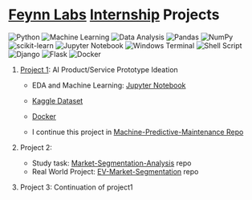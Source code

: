 # [Feynn Labs](https://www.linkedin.com/company/feynn-labs/?originalSubdomain=in) [Internship](https://feynnlabs.com/internships/) Projects

![Python](https://img.shields.io/badge/python-3670A0?style=for-the-badge&logo=python&logoColor=ffdd54)
![Machine Learning](https://img.shields.io/badge/Machine_Learning-blue?style=for-the-badge&logo=python&logoColor=ffdd54)
![Data Analysis](https://img.shields.io/badge/Data_Analysis-red?style=for-the-badge)
![Pandas](https://img.shields.io/badge/pandas-%23150458.svg?style=for-the-badge&logo=pandas&logoColor=white)
![NumPy](https://img.shields.io/badge/numpy-%23013243.svg?style=for-the-badge&logo=numpy&logoColor=white)
![scikit-learn](https://img.shields.io/badge/scikit--learn-%23F7931E.svg?style=for-the-badge&logo=scikit-learn&logoColor=white)
![Jupyter Notebook](https://img.shields.io/badge/jupyter-%23FA0F00.svg?style=for-the-badge&logo=jupyter&logoColor=white)
![Windows Terminal](https://img.shields.io/badge/Windows%20Terminal-%234D4D4D.svg?style=for-the-badge&logo=windows-terminal&logoColor=white)
![Shell Script](https://img.shields.io/badge/Bash-%23121011.svg?style=for-the-badge&logo=gnu-bash&logoColor=white)
![Django](https://img.shields.io/badge/django-%23092E20.svg?style=for-the-badge&logo=django&logoColor=white)
![Flask](https://img.shields.io/badge/flask-%23000.svg?style=for-the-badge&logo=flask&logoColor=white)
![Docker](https://img.shields.io/badge/docker-%230db7ed.svg?style=for-the-badge&logo=docker&logoColor=white)

1. [Project 1](project1): AI Product/Service Prototype Ideation
    - EDA and Machine Learning: [Jupyter Notebook](main.ipynb) 

    - [Kaggle Dataset](https://www.kaggle.com/datasets/shivamb/machine-predictive-maintenance-classification)

    - [Docker](https://hub.docker.com/r/adhiban/machine-predictive-maintenance)
    - I continue this project in [Machine-Predictive-Maintenance Repo](https://github.com/Adhiban1/Machine-Predictive-Maintenance)

2. Project 2: 
    - Study task: [Market-Segmentation-Analysis](https://github.com/Adhiban1/Market-Segmentation-Analysis) repo
    - Real World Project: [EV-Market-Segmentation](https://github.com/Adhiban1/EV-Market-Segmentation) repo

3. Project 3: Continuation of project1